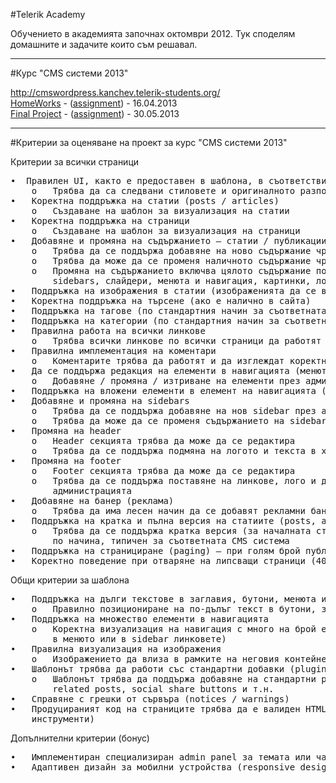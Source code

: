 #Telerik Academy

Обучението в академията започнах октомври 2012. Тук споделям домашните и задачите които съм решавал.

---
#Курс "CMS системи 2013"

http://cmswordpress.kanchev.telerik-students.org/<br/>
[HomeWorks](https://github.com/kancho-kanchev/Telerik/tree/master/CMS%20Systems) - ([assignment](https://github.com/kancho-kanchev/Telerik/blob/master/CMS%20Systems/README.md)) - 16.04.2013<br/>
[Final Project](https://github.com/kancho-kanchev/Telerik-CMS-Course-2013-Final-Project) - ([assignment](https://github.com/kancho-kanchev/Telerik-CMS-Course-2013-Final-Project/tree/master/Project-2)) - 30.05.2013<br/>

---
#Критерии за оценяване на проект за курс "CMS системи 2013"

Критерии за всички страници
<pre>
•  Правилен UI, както е предоставен в шаблона, в съответствие с концепциите на съответния CMS
	o	Трябва да са следвани стиловете и оригиналното разположение от HTML шаблона
•	Коректна поддръжка на статии (posts / articles)
	o	Създаване на шаблон за визуализация на статии
•	Коректна поддръжка на страници
	o	Създаване на шаблон за визуализация на страници
•	Добавяне и промяна на съдържанието – статии / публикации / новини / страници / …
	o	Трябва да се поддържа добавяне на ново съдържание чрез администрацията
	o	Трябва да може да се променя наличното съдържание чрез администрацията
	o	Промяна на съдържанието включва цялото съдържание по всички секции от сайта: header, footer, статии,
		sidebars, слайдери, менюта и навигация, картинки, лого, банери, линкове и т.н.
•	Поддръжка на изображения в статии (изображенията да се визуализират коректно)
•	Коректна поддръжка на търсене (ако е налично в сайта)
•	Поддръжка на тагове (по стандартния начин за съответната CMS система)
•	Поддръжка на категории (по стандартния начин за съответната CMS система)
•	Правилна работа на всички линкове
	o	Трябва всички линкове по всички страници да работят коректно
•	Правилна имплементация на коментари
	o	Коментарите трябва да работят и да изглеждат коректно
•	Да се поддържа редакция на елементи в навигацията (менютата)
	o	Добавяне / промяна / изтриване на елементи през администрацията
•	Поддръжка на вложени елементи в елемент на навигацията (вложени менюта)
•	Добавяне и промяна на sidebars
	o	Трябва да се поддържа добавяне на нов sidebar през администрацията
	o	Трябва да може да се променя съдържанието на sidebar през администрацията
•	Промяна на header
	o	Header секцията трябва да може да се редактира
	o	Трябва да се поддържа подмяна на логото и текста в хедъра през администрацията
•	Промяна на footer
	o	Footer секцията трябва да може да се редактира
	o	Трябва да се поддържа поставяне на линкове, лого и друго съдържание във footer секцията през
		администрацията
•	Добавяне на банер (реклама)
	o	Трябва да има лесен начин да се добавят рекламни банери в sidebars
•	Поддръжка на кратка и пълна версия на статиите (posts, articles)
	o	Трябва да се поддържа кратка версия (за началната страница) и пълна версия – да се направи
		по начина, типичен за съответната CMS система
•	Поддръжка на странициране (paging) – при голям брой публикации да се извеждат на страници
•	Коректно поведение при отваряне на липсващи страници (404 Not Found)
</pre>
Общи критерии за шаблона
<pre>
•	Поддръжка на дълги текстове в заглавия, бутони, менюта и други елементи
	o	Правилно позициониране на по-дълъг текст в бутони, заглавия, навигация, sidebars, т.н.
•	Поддръжка на множество елементи в навигацията
	o	Коректна визуализация на навигация с много на брой елементи (например 20 или повече елемента
		в менюто или в sidebar линковете)
•	Правилна визуализация на изображения 
	o	Изображението да влиза в рамките на неговия контейнер (при нужда да се намали)
•	Шаблонът трябва да работи със стандартни добавки (plugins / extensions) към CMS системата
	o	Шаблонът трябва да поддържа добавяне на стандартни plugins към CMS системата като tag cloud,
		related posts, social share buttons и т.н.
•	Справяне с грешки от сървъра (notices / warnings)
•	Продуцираният код на страниците трябва да е валиден HTML5 + CSS3 (да се валидира успешно със стандартни
	инструменти)
</pre>
Допълнителни критерии (бонус)
<pre>
•	Имплементиран специализиран admin panel за темата или части от нея
•	Адаптивен дизайн за мобилни устройства (responsive design)
</pre>
